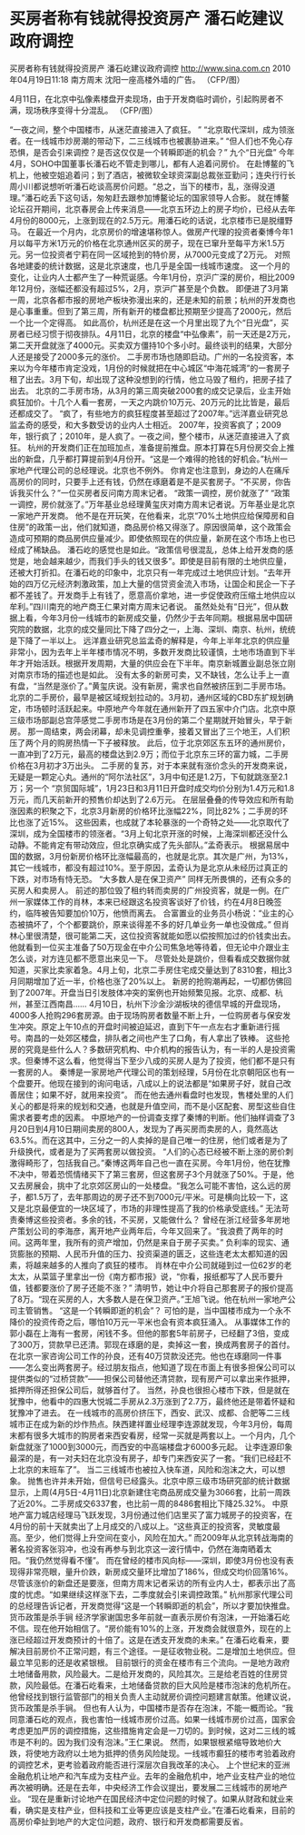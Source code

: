 # 买房者称有钱就得投资房产 潘石屹建议政府调控

买房者称有钱就得投资房产 潘石屹建议政府调控
http://www.sina.com.cn  2010年04月19日11:18  南方周末
沈阳一座高楼外墙的广告。 （CFP/图）

4月11日，在北京中弘像素楼盘开卖现场，由于开发商临时调价，引起购房者不满，现场秩序变得十分混乱。 （CFP/图）

“一夜之间，整个中国楼市，从迷茫直接进入了疯狂。 ”
“北京取代深圳，成为领涨者。在一线城市炒房潮的带动下，二三线城市也被裹胁进来。”
“但人们也不免心存恐惧，是否会引来调控？是否这仅仅是一个转瞬即逝的机会？”
九个“日光盘”
今年4月，SOHO中国董事长潘石屹不管走到哪儿，都有人追着问房价。
在赴博鳌的飞机上，他被空姐追着问；到了酒店，被微软全球资深副总裁张亚勤问；连央行行长周小川都说想听听潘石屹谈高房价问题。“总之，当下的楼市，乱，涨得没道理。”潘石屹丢下这句话，匆匆赶去跟参加博鳌论坛的国家领导人合影。
就在博鳌论坛召开期间，北京春房会上传来消息——北京五环边上的房子均价，已经从去年4月份的8000元，上涨到现在的2.5万元。用潘石屹的话说，北京楼市已是脱缰野马。
在最近一个月内，北京房价的增速堪称惊人。做房产代理的投资者秦博今年1月以每平方米1万元的价格在北京通州区买的房子，现在已窜升至每平方米1.5万元。另一位投资者宁莉在同一区域抢到的特价房，从7000元变成了2万元。
对照各地建委的统计数据，这是北京速度，也几乎是全国一线城市速度。
这一个月的变化，让业内人士都产生了一种荒诞感。今年1月份，京沪广深的房价，相比2009年12月份，涨幅还都没有超过5%，2月，京沪广甚至是个负数。
即便进了3月第一周，北京各都市报的房地产板块弥漫出来的，还是未知的前景；杭州的开发商也是心事重重。但到了第三周，所有新开的楼盘都比预期至少提高了2000元，然后一个比一个定得高。
如此高价，杭州还是在这一个月里出现了九个“日光盘”，买房者已经习惯于彻夜排队。4月11日，北京的楼盘“中弘像素”，前一天还是2万元，第二天开盘就涨了4000元。买卖双方僵持10个多小时。最终谈判的结果，大部分人还是接受了2000多元的涨价。
二手房市场也随即启动。广州的一名投资客，本来以为今年楼市肯定没戏，1月份的时候就把在中心城区“中海花城湾”的一套房子租了出去。3月下旬，却出现了这种没想到的行情，他立马毁了租约，把房子挂了出去。
北京的二手房市场，从3月的第三周突破2000套的成交记录后，业主开始疯狂加价。十几个人看一套房，一天之内跳价10万元、20万元的比比皆是，最后还都成交了。
“疯了，有些地方的疯狂程度甚至超过了2007年。”远洋嘉业研究总监孟奇的感受，和大多数受访的业内人士相近。
2007年，投资客疯了；2009年，银行疯了；2010年，是人疯了。一夜之间，整个楼市，从迷茫直接进入了疯狂。
杭州的开发商们正在加班加点，准备提前推盘。原本打算在5月份房交会上推出的新盘，几乎都打算提前到4月份开。“这是一个难得的抢钱的好机会。”杭州一家地产代理公司的总经理说。北京也不例外。
你肯定也注意到，身边的人在痛斥高房价的同时，只要手上还有钱，仍然在琢磨着是不是买套房子。“不买房，你告诉我买什么？”一位买房者反问南方周末记者。
“政策一调控，房价就涨了”
“政策一调控，房价就涨了。”万年基业总经理黄玺庆对南方周末记者说。万年基业是北京一家地产开发商。
他不是在开玩笑，在他看来，北京“70%土地供应给保障房和自住房”的政策一出，他们就知道，商品房价格又得涨了。原因很简单，这个政策会造成可预期的商品房供应量减少。即使依照现在的供应量，新房在这个市场上也已经成了稀缺品。
潘石屹的感觉也是如此。“政策信号很混乱，总体上给开发商的感觉是，地会越来越少，而我们手头的钱又很多”。即使是目前有限的土地供应量，还被大打折扣。在潘石屹的印象中，北京只有一年完成过土地供应计划。“去年开始的四万亿元经济刺激政策，加上大量的信贷资金流入市场，让国企和民企一下子都不差钱了。开发商手上有钱了，愿意高价拿地，进一步促使政府压缩土地供应以牟利。”四川南充的地产商王仁果对南方周末记者说。
虽然处处有“日光”，但从数据上看，今年3月份一线城市的新房成交量，仍然少于去年同期。根据易居中国研究院的数据，北京的成交量同比下降了四分之一，上海、深圳、南京、杭州，统统是下降了一半以上。
远洋嘉业研究总监孟奇的解释是，今年上半年北京的供应量非常小，因为去年上半年楼市情况不明，多数开发商比较谨慎，土地市场直到下半年才开始活跃。根据开发周期，大量的供应会在下半年。南京新城置业副总张立刚对南京市场的描述也是如此。
没有太多的新房可卖，又不缺钱，怎么让手上一直有盘，“当然是涨价了。”黄玺庆说。没有新房，需求也自然被挤压到二手房市场。
北京的二手房价，最早是被区域规划拉动的。3月初，通州区域的CBD东扩规划确定，市场顿时活跃起来。中原地产今年就在通州新开了四五家中介门店。北京中原三级市场部副总宫萍感觉二手房市场是在3月份的第二个星期就开始冒头，早于新房。
那一周结束，两会闭幕，却未见调控重拳，接着又冒出了三个地王，人们积压了两个月的购房热情一下子被释放。
此后，位于北京郊区东五环的通州房价，一直冲到了2万元，最高的楼盘达到2.9万；而位于北京东三环的富力城，二手房价格在3月初才3万出头。
二手房的复苏，对于本来就有涨价念头的开发商来说，无疑是一颗定心丸。通州的“阿尔法社区”，3月中旬还是1.2万，下旬就跳涨至2.1万；另一个 “京贸国际城”，1月23日和3月11日开盘时成交均价分别为1.4万元和1.8万元，而几天前新开的预售价却达到了2.6万元。
在层层叠叠的传导效应和所有助涨因素的积聚之下，北京3月新房的价格环比涨幅22%，同比82%；二手房的环比也涨了近15%。
这些因素，也成就了本轮暴涨的一个奇特之处——北京取代了深圳，成为全国楼市的领涨者。“3月上旬北京开涨的时候，上海深圳都还没什么动静。不能肯定有带动效应，但北京确实成了先头部队。”孟奇表示。
根据易居中国的数据，3月份新房价格环比涨幅最高的，也就是北京。其次是广州，为13%，其它一线城市，都没有超过10%。至于原因，孟奇认为是北京从未经历过真正的下跌，对市场有恃无恐。
“大多数人是在保卫资产”
同样无所畏惧的，还有众多的买房人和卖房人。
前述的那位毁了租约转而卖房的广州投资客，就是一例。在广州一家媒体工作的肖林，本来已经跟这名投资客谈好了价钱，约在4月8日晚签约，临阵被告知要加价10万，他愤而离去。
合富置业的业务员小杨说：“业主的心态被搞坏了，个个都要跳价，原来谈得差不多的好几单业务一单也没做成。”
但肖林心里很清楚，很可能第二天，这位投资客就能如愿以偿按照加过的价钱卖出去。他就看到一位买主准备了50万现金在中介公司焦急地等待着，但无论中介跟业主怎么谈，对方连见都不愿意出来见一下。
尽管处处是跳价，但看看成交数据你就知道，买家比卖家着急。4月上旬，北京二手房住宅成交量达到了8310套，相比3月同期增加了近一半，价格也涨了20%以上。
新房的抢购潮再起，一切都仿佛回到了2007年。开盘当日引发肢体冲突的案例也开始频繁见报。北京、成都、杭州，甚至江西南昌……
4月10日，杭州下沙金沙湖板块的德信早城的开盘现场，4000多人抢购296套房源。由于现场购房者数量不断上升，一位购房者与保安发生冲突。原定上午10点的开盘时间被迫延迟，直到下午一点左右才重新进行摇号。南昌的一处郊区楼盘，排队者之间也产生了口角，有人拿出了铁棒。
这些抢房的究竟是些什么人？多数研究机构、中介机构的报告认为，有一半的人是投资需求。但秦博不这么看，他觉得当下至少八成的买房人是为了投资，他们都不是只有一套房的人。
秦博是一家房地产代理公司的策划经理，5月份在北京朝阳区也有一个盘要开。他现在接到的询问电话，八成以上的说法都是“如果房子好，就自己改善居住；如果不好，就用来投资”。
而在他去通州看盘时也发现，售楼处里的人们关心的都是将来的规划和交通，也就是升值空间，而不是小区配套、房型这些自住需求者要考虑的因素。
中原地产的一份调查支撑了秦博的判断。他们抽样调查了3月20日到4月10日期间卖房的800人，发现为了再买房而卖房的人，竟然高达63.5%。而在这其中，三分之一的人卖掉的是自己唯一的住房，他们或者是为了升级换代，或者是为了买两套房以做投资。
“人们的心态已经被不断上涨的房价刺激得畸形了，包括我自己。”秦博这两年自己也一直在买房。今年1月份，他在犹豫不决中，带着恐慌情绪买下了第三套房，但这套房子3个月就涨了50%。于是，他又去房展会，挑中了北京郊区房山的一处楼盘。“我怎么可能不害怕，这么远的房子，都1.5万了，去年那周边的房子还不到7000元/平米。可是横向比较一下，这又是北京最便宜的一块区域了，市场的非理性提高了我的价格承受底线。”
无法苛责秦博这些投资者。多余的钱，不买房，又能做什么？
曾经在浙江经营多年房地产策划公司的李海彦，离开地产业两年后，今年又回来了。“我浪费了两年的时间。这两年里，我所有的资产增加，仍然是来自于房子买卖。”
负利率的现实、通货膨胀的预期、人民币升值的压力、投资渠道的匮乏，这些连老太太都知道的因素，将越来越多的人推向了疯狂的楼市。
肖林在中介公司就碰到过一位62岁的老太太，从菜篮子里拿出一份《南方都市报》说，“你看，报纸都写了人民币要升值，钱都要涨价了房子还能不涨？” 清明节，她让中介将自己那套房子的报价提高了8万。“现在买房的人，大多数人是在保卫资产。”王旭飞说。他在杭州一家地产公司主管销售。
“这是一个转瞬即逝的机会”？
可怕的是，当中国楼市成为一个永不降价的投资传奇之后，哪怕10万元一平米也会有资本疯狂涌入。
从事媒体工作的郭小磊在上海有一套房，闲钱不多。但他的那套5年前房子，已经翻了3倍，变成了300万，贷款早已还清。郭现在琢磨的是，卖掉这一套，换成两套房子的首付。
在北京一家咨询公司工作的孙良，还有40万贷款没还完。他也在琢磨同一件事——怎么变出两套房子。经过朋友指点，他知道了现在市面上有很多担保公司可以提供类似的“过桥贷款”——担保公司替他还清贷款，现有房产可以拿出来作抵押，抵押所得还担保公司后，就够首付了。
当然，孙良也很担心楼市下跌，但是就在犹豫中，他看中的四惠大悦城二手房从2.3万涨到了2.7万，最终他还是带着怀疑和犹豫冲了进去。
在一线城市的高房价挤压下，西安、武汉、成都、合肥等二三线城市正在成为新的炒作热点。陕西建祥置业经理李连源就发现，今年3月份，每周末都有很多大城市的购房者来西安看房，经常一买就是两套以上。一个月内，几个新盘就涨了1000到3000元，而西安的中高端楼盘才6000多元起。
让李连源印象最深的是，有一对夫妇在北京没有房子，却专门来西安买了一套。“我们已经赶不上北京的末班车了”。
当二三线城市也被拉入快车道，风险和泡沫之大，可以想象。
抛售也许并未开始，但信号已经露头。北京中原三级市场研究部的统计数据显示，上周(4月5日-4月11日)北京新建住宅商品房成交量为3066套，比前一周跌了近20%。二手房成交6337套，也比前一周的8486套相比下降25.32%。
中原地产富力城店经理马飞跃发现，3月份通过他们店里买了富力城房子的投资客，在4月份的前十天就卖出了上月成交的八成以上。“这些真正的投资客，灵敏度最高。至少，他们觉得上升空间在变小，风险在加大。”
而2009年从北京转战海南的著名投资客张羽冲，也没有再参与到北京这一波行情中，仍然在海南晒着太阳。“我仍然觉得看不懂”。
而在曾经的楼市风向标——深圳，即使3月份也没有表现得非常亮眼，量升价跌，新房成交量环比增加了186%，但成交均价回落16%。
尽管该涨价的新盘还是要涨，但南方周末记者采访的所有业内人士，都表示出了高度的忧虑。“如果继续这样涨下去，二季度就会引来调控政策。”
杭州那家代理公司的总经理告诉记者，开发商觉得“这是一个转瞬即逝的机会”，所以才要加快推盘。
货币政策是杀手锏
经济学家谢国忠多年前就一直表示房价有泡沫，一开始潘石屹不信。现在他开始相信了。“房价能有10%的上涨，开发商会就很意外，现在的上涨已经超过开发商预计的十倍了。这是在透支开发商的未来。”
在潘石屹看来，要解决目前房价不正常问题，有三个途径。一是征收物业税。二是增加土地供应。但最立竿见影的还是收紧银根。
目前银行的资金在楼市有三个流向。一是地方政府土地储备用款，风险最大。二是给开发商的，风险其次。三是给老百姓的住房贷款，风险最低。在潘石屹看来，土地储备贷款的巨大风险是楼市泡沫的危机所在。他曾经找到银行监管部门的相关负责人主动就房价调控问题建言献策。他建议说，货币政策是杀手锏。
但也有人认为，中国楼市是否存在泡沫，不能一概而论。“我同意潘石屹的观点，我也害怕一线城市房价过高。如果一线城市房价过高，国家会考虑更加严厉的调控措施，这些措施肯定会是一刀切的。到时候，这对二三线的城市是不利的。因为我们没有泡沫。”王仁果说。
然而，如果银根紧缩导致地价大跌，将使地方政府以土地为抵押的债务风险陡现。一线城市癫狂的楼市考验着政府的调控艺术，更考验着政府能否进行深层次自我改革的决心。
上个世纪末的亚洲金融危机让地产和汽车成为支柱产业。去年的金融危机中，地产业支柱产业的地位再次被明确。还是在去年，中央经济工作会议提出，要发展二三线城市的房地产业。
“现在是重新讨论地产在国民经济中定位问题的时候了。如果从财政和就业来看，确实是支柱产业，但科技和工业等更应该是支柱产业。”在潘石屹看来，目前的高房价牵扯到地产的大定位问题，政府、银行和开发商都需要反省。

